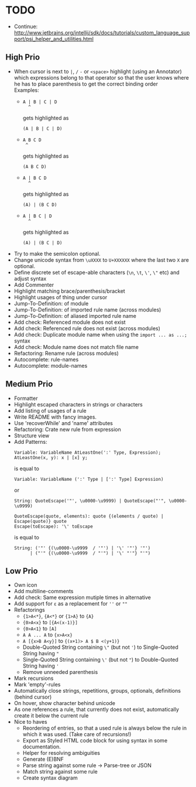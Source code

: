 # TODO
* Continue: http://www.jetbrains.org/intellij/sdk/docs/tutorials/custom_language_support/psi_helper_and_utilities.html

## High Prio
* When cursor is next to `|`, `/` `-` or `<space>` highlight (using an Annotator) which expressions belong to that operator so that the user knows where he has to place parenthesis to get the correct binding order  
  Examples:
  * ```
    A | B | C | D
      ^
    ```
    gets highlighted as
    ```
    (A | B | C | D)
    ```
  * ```
    A B C D
     ^
    ```
    gets highlighted as
    ```
    (A B C D)
    ```
  * ```
    A | B C D
      ^
    ```
    gets highlighted as
    ```
    (A) | (B C D)
    ```
  * ```
    A | B C | D
      ^
    ```
    gets highlighted as
    ```
    (A) | (B C | D)
    ```
* Try to make the semicolon optional.
* Change unicode syntax from `\uXXXX` to `U+XXXXXX` where the last two `X` are optional.
* Define discrete set of escape-able characters (`\n`, `\t`, `\'`, `\"` etc) and adjust syntax
* Add Commenter
* Highlight matching brace/parenthesis/bracket
* Highlight usages of thing under cursor
* Jump-To-Definition: of module
* Jump-To-Definition: of imported rule name (across modules)
* Jump-To-Definition: of aliased imported rule name
* Add check: Referenced module does not exist
* Add check: Referenced rule does not exist (across modules)
* Add check: Duplicate module name when using the `import ... as ...;` syntax
* Add check: Module name does not match file name
* Refactoring: Rename rule (across modules)
* Autocomplete: rule-names
* Autocomplete: module-names

## Medium Prio
* Formatter
* Highlight escaped characters in strings or characters
* Add listing of usages of a rule
* Write README with fancy images.
* Use 'recoverWhile' and 'name' attributes
* Refactoring: Crate new rule from expression
* Structure view
* Add Patterns:
   ```
   Variable: VariableName AtLeastOne(':' Type, Expression);
   AtLeastOne(x, y): x | [x] y;
   ```
   is equal to
   ```
   Variable: VariableName (':' Type | [':' Type] Expression)
   ```
   or
   ```
   String: QuoteEscape('"', \u0000-\u9999) | QuoteEscape("'", \u0000-\u9999)
   
   QuoteEscape(quote, elements): quote {(elements / quote) | Escape(quote)} quote
   Escape(toEscape): '\' toEscape
   ```
   is equal to
   ```
   String: ('"' {(\u0000-\u9999  / '"') | '\' '"'} '"') 
         | ("'" {(\u0000-\u9999  / "'") | '\' "'"} "'")
   ```

## Low Prio
* Own icon
* Add multiline-comments
* Add check: Same expression mutiple times in alternative
* Add support for `ε` as a replacement for `''` or `""`
* Refactorings
    * `{1>A<*}`, `{A<*}` or `{1>A}` to `{A}`
    * `{0>A<x}` to `[{A<(x-1)}]`
    * `{0>A<1}` to `[A]`
    * `A A ... A` to `{x>A<x}`
    * `A [{x>B A<y}]` to `{(x+1)> A $ B <(y+1)}`
    * Double-Quoted String containing `\"` (but not `'`) to Single-Quoted String having `"` 
    * Single-Quoted String containing `\'` (but not `"`) to Double-Quoted String having `'` 
    * Remove unneeded parenthesis
* Mark recursions
* Mark 'empty'-rules
* Automatically close strings, repetitions, groups, optionals, definitions (behind cursor)
* On hover, show character behind unicode    
* As one references a rule, that currently does not exist, automatically create it below the current rule
* Nice to haves
    * Reordering of entries, so that a used rule is always below the rule in which it was used. (Take care of recursions!)
    * Export as Styled HTML code block for using syntax in some documentation.
    * Helper for resolving ambiguities
    * Generate (E)BNF
    * Parse string against some rule -> Parse-tree or JSON
    * Match string against some rule
    * Create syntax diagram
